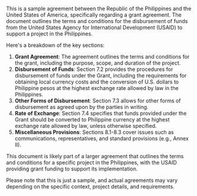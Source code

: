 This is a sample agreement between the Republic of the Philippines and the United States of America, specifically regarding a grant agreement. The document outlines the terms and conditions for the disbursement of funds from the United States Agency for International Development (USAID) to support a project in the Philippines.

Here's a breakdown of the key sections:

1. **Grant Agreement**: The agreement outlines the terms and conditions for the grant, including the purpose, scope, and duration of the project.
2. **Disbursement of Funds**: Section 7.2 provides the procedures for disbursement of funds under the Grant, including the requirements for obtaining local currency costs and the conversion of U.S. dollars to Philippine pesos at the highest exchange rate allowed by law in the Philippines.
3. **Other Forms of Disbursement**: Section 7.3 allows for other forms of disbursement as agreed upon by the parties in writing.
4. **Rate of Exchange**: Section 7.4 specifies that funds provided under the Grant should be converted to Philippine currency at the highest exchange rate allowed by law, unless otherwise specified.
5. **Miscellaneous Provisions**: Sections 8.1-8.3 cover issues such as communications, representatives, and standard provisions (e.g., Annex II).

This document is likely part of a larger agreement that outlines the terms and conditions for a specific project in the Philippines, with the USAID providing grant funding to support its implementation.

Please note that this is just a sample, and actual agreements may vary depending on the specific context, project details, and requirements.